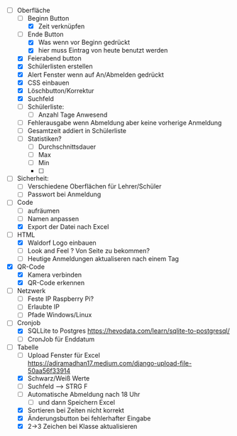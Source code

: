 
- [ ] Oberfläche
	- [ ] Beginn Button 
		- [x] Zeit verknüpfen
	- [ ] Ende Button
		- [x] Was wenn vor Beginn gedrückt
		- [x] hier muss Eintrag von heute benutzt werden
	- [x] Feierabend button
	- [x] Schülerlisten erstellen
	- [x] Alert Fenster wenn auf An/Abmelden gedrückt
	- [x] CSS einbauen
	- [x] Löschbutton/Korrektur
	- [x] Suchfeld
	- [ ] Schülerliste:
		- [ ] Anzahl Tage Anwesend
	- [ ] Fehlerausgabe wenn Abmeldung aber keine vorherige Anmeldung
	- [ ] Gesamtzeit addiert in Schülerliste
	- [ ] Statistiken?
		- [ ] Durchschnittsdauer
		- [ ] Max
		- [ ] Min
		- [ ] 
- [ ] Sicherheit:
	- [ ] Verschiedene Oberflächen für Lehrer/Schüler
	- [ ] Passwort bei Anmeldung
- [ ] Code
	- [ ] aufräumen
	- [ ] Namen anpassen
	- [x] Export der Datei nach Excel
- [ ] HTML
	- [x] Waldorf Logo einbauen
	- [ ] Look and Feel ? Von Seite zu bekommen?
	- [ ] Heutige Anmeldungen aktualiseren nach einem Tag
- [x] QR-Code
	- [x] Kamera verbinden
	- [x] QR-Code erkennen
	
- [ ] Netzwerk
	- [ ] Feste IP Raspberry Pi?
	- [ ] Erlaubte IP
	- [ ] Pfade Windows/Linux
- [ ] Cronjob
	- [x] SQLLite to Postgres https://hevodata.com/learn/sqlite-to-postgresql/ 
	- [ ] CronJob für Enddatum
- [ ] Tabelle
	- [ ] Upload Fenster für Excel https://adiramadhan17.medium.com/django-upload-file-50aa56f33914
	- [x] Schwarz/Weiß Werte
	- [ ] Suchfeld --> STRG F
	- [ ] Automatische Abmeldung nach 18 Uhr
		- [ ] und dann Speichern Excel
	- [x] Sortieren bei Zeiten nicht korrekt
	- [x] Änderungsbutton bei fehlerhafter Eingabe
	- [x] 2->3 Zeichen bei Klasse aktualisieren
